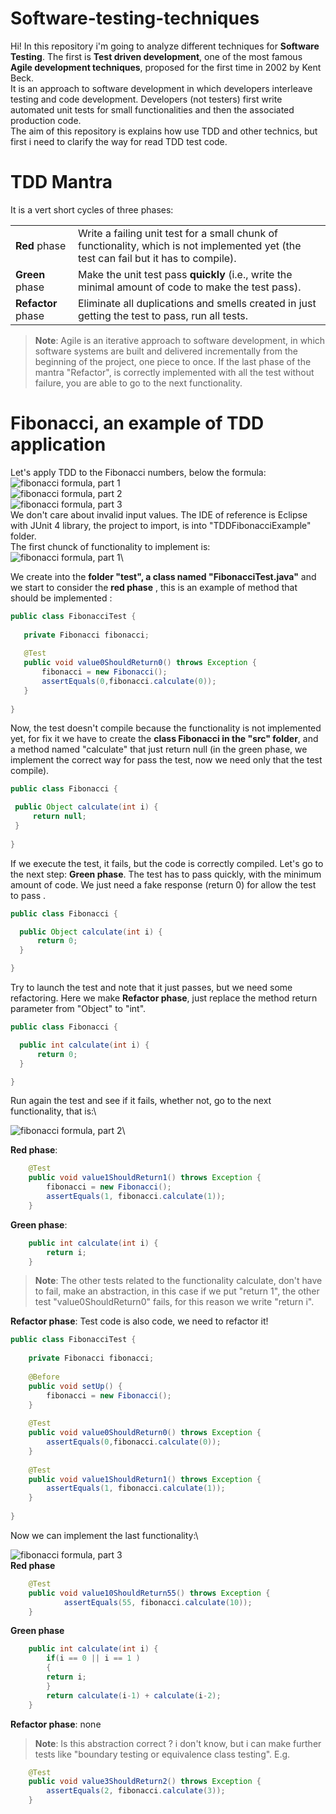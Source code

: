 # Software-testing-techniques

Hi! In this repository i'm going to analyze  different techniques for  **Software Testing**. The first is  **Test driven development**, one of the most famous 
**Agile  development techniques**, proposed for the first time in 2002 by Kent Beck.\
It is an approach to software development in which developers interleave testing and code development. Developers (not testers) first write automated unit tests for small functionalities and then the associated production code.\
The aim of this repository is explains how use TDD and other technics, but first i need to clarify the way for read TDD test code.

# TDD Mantra
It is a vert short cycles of three phases:  

|                |                      |                 
|----------------|-------------------------------|
|**Red** phase|Write a failing unit test for a small chunk of functionality, which is not implemented yet (the test can fail but it has to compile).         |
|**Green** phase          |Make the unit test pass **quickly** (i.e., write the minimal amount of code to make the test pass).            |
|**Refactor** phase          |Eliminate all duplications and smells created in just getting the test to pass, run all tests.|\
> **Note**: Agile is an iterative approach to software development, in which software systems are built and delivered incrementally from the beginning of the project, one piece to once. If the last phase of the mantra "Refactor", is correctly implemented with all the test without failure, you are able to go to the next functionality. 

#


 

# Fibonacci, an example of TDD application
Let's apply TDD to the Fibonacci numbers, below the formula:\
![fibonacci formula, part 1](https://latex.codecogs.com/svg.latex?\large&space;f_{0}&space;=&space;0,&space;\&space;if\&space;\&space;n&space;=&space;0)\
![fibonacci formula, part 2](https://latex.codecogs.com/svg.latex?\large&space;f_{0}&space;=&space;1,&space;\&space;if\&space;\&space;n&space;=&space;1)\
![fibonacci formula, part 3](https://latex.codecogs.com/svg.latex?\large&space;f_{n}&space;=&space;f_{n-1}&space;&plus;&space;f{n-2},&space;\&space;\&space;\&space;if\&space;n&space;>&space;1)\
We don't care about invalid input values.
The IDE of reference is Eclipse with JUnit 4 library, the project to import, is into "TDDFibonacciExample" folder.\
The first chunck of functionality to implement is:\
![fibonacci formula, part 1](https://latex.codecogs.com/svg.latex?\large&space;f_{0}&space;=&space;0,&space;\&space;if\&space;\&space;n&space;=&space;0)\

We create into the **folder "test", a class named "FibonacciTest.java"** and we start to consider the **red phase** , this is an example of method that should be implemented : 

 ```java
public class FibonacciTest {
	
	private Fibonacci fibonacci;
	
	@Test
	public void value0ShouldReturn0() throws Exception {
		fibonacci = new Fibonacci();
		assertEquals(0,fibonacci.calculate(0));
	}
	
}
 ```
  Now, the test doesn't compile because the functionality is not implemented yet, for fix it we have to create the **class Fibonacci in the "src" folder**, and a method named "calculate" that just return null (in the green phase, we implement the correct way for pass the test, now we need only that the test compile).
   ```java
public class Fibonacci {

	public Object calculate(int i) {
		return null;
	}
	
}
 ```
 If we execute the test, it fails, but the code is correctly compiled. Let's go to the next step: **Green phase**. The test has to pass quickly, with the minimum amount of code. We just need a fake response (return 0) for allow the test to pass .
  ``` java
 public class Fibonacci {

	public Object calculate(int i) {
		return 0;
	}

}
 ```
 Try to launch the test and note that it just passes, but we need some refactoring. Here we make **Refactor phase**, just replace the method return parameter from "Object" to "int".
  ```java
  public class Fibonacci {

	public int calculate(int i) {
		return 0;
	}

}
  ```
  Run again the test and see if it fails, whether not, go to the next functionality, that is:\

![fibonacci formula, part 2](https://latex.codecogs.com/svg.latex?\large&space;f_{0}&space;=&space;1,&space;\&space;if\&space;\&space;n&space;=&space;1)\

**Red phase**:
```java
	@Test
	public void value1ShouldReturn1() throws Exception {
		fibonacci = new Fibonacci();
		assertEquals(1, fibonacci.calculate(1));
	}
```	

**Green phase**:

```java
	public int calculate(int i) {
		return i;
	}
```	
> **Note**: The other tests related to the functionality calculate, don't have to fail, make an abstraction, in this case if we put "return 1", the other test "value0ShouldReturn0" fails, for this reason we write "return i".
> 
**Refactor phase**:
Test code is also code, we need to refactor it!
```java
public class FibonacciTest {
	
	private Fibonacci fibonacci;
	
	@Before
	public void setUp() {
		fibonacci = new Fibonacci();
	}
	
	@Test
	public void value0ShouldReturn0() throws Exception {
		assertEquals(0,fibonacci.calculate(0));
	}
	
	@Test
	public void value1ShouldReturn1() throws Exception {
		assertEquals(1, fibonacci.calculate(1));
	}
	
}
```	
Now we can implement the last functionality:\

![fibonacci formula, part 3](https://latex.codecogs.com/svg.latex?\large&space;f_{n}&space;=&space;f_{n-1}&space;&plus;&space;f{n-2},&space;\&space;\&space;\&space;if\&space;n&space;>&space;1)\
**Red phase**
```java
	@Test
	public void value10ShouldReturn55() throws Exception {
			assertEquals(55, fibonacci.calculate(10));
	}
```	

**Green phase**
```java
	public int calculate(int i) {
		if(i == 0 || i == 1 )
		{
		return i;
		}
	    return calculate(i-1) + calculate(i-2);
	}
```
**Refactor phase**: none
> **Note**: 
Is this abstraction correct ? i don't know, but i can make further tests like "boundary testing or equivalence class testing". E.g. 
```java
	@Test 
	public void value3ShouldReturn2() throws Exception {
		assertEquals(2, fibonacci.calculate(3));
	}
```
>
